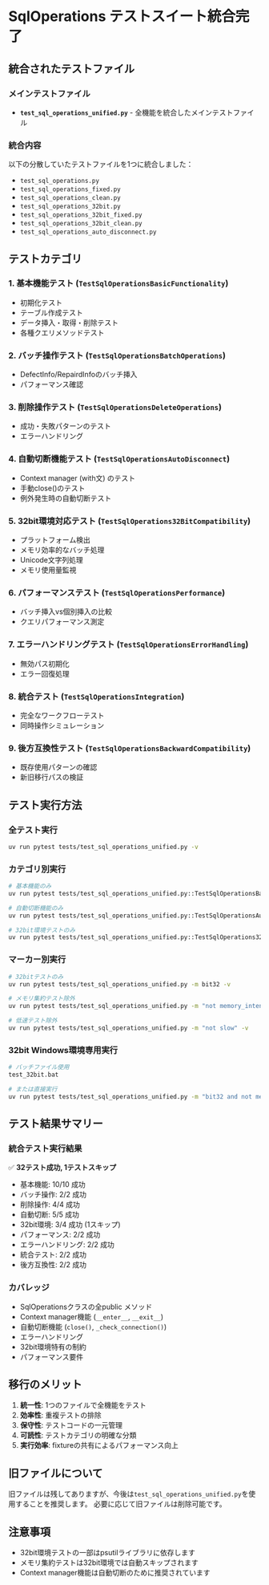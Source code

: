 # SqlOperations テストスイート統合完了

## 統合されたテストファイル

### メインテストファイル

- **`test_sql_operations_unified.py`** - 全機能を統合したメインテストファイル

### 統合内容

以下の分散していたテストファイルを1つに統合しました：

- `test_sql_operations.py`
- `test_sql_operations_fixed.py`
- `test_sql_operations_clean.py`
- `test_sql_operations_32bit.py`
- `test_sql_operations_32bit_fixed.py`
- `test_sql_operations_32bit_clean.py`
- `test_sql_operations_auto_disconnect.py`

## テストカテゴリ

### 1. 基本機能テスト (`TestSqlOperationsBasicFunctionality`)

- 初期化テスト
- テーブル作成テスト
- データ挿入・取得・削除テスト
- 各種クエリメソッドテスト

### 2. バッチ操作テスト (`TestSqlOperationsBatchOperations`)

- DefectInfo/RepairdInfoのバッチ挿入
- パフォーマンス確認

### 3. 削除操作テスト (`TestSqlOperationsDeleteOperations`)

- 成功・失敗パターンのテスト
- エラーハンドリング

### 4. 自動切断機能テスト (`TestSqlOperationsAutoDisconnect`)

- Context manager (with文) のテスト
- 手動close()のテスト
- 例外発生時の自動切断テスト

### 5. 32bit環境対応テスト (`TestSqlOperations32BitCompatibility`)

- プラットフォーム検出
- メモリ効率的なバッチ処理
- Unicode文字列処理
- メモリ使用量監視

### 6. パフォーマンステスト (`TestSqlOperationsPerformance`)

- バッチ挿入vs個別挿入の比較
- クエリパフォーマンス測定

### 7. エラーハンドリングテスト (`TestSqlOperationsErrorHandling`)

- 無効パス初期化
- エラー回復処理

### 8. 統合テスト (`TestSqlOperationsIntegration`)

- 完全なワークフローテスト
- 同時操作シミュレーション

### 9. 後方互換性テスト (`TestSqlOperationsBackwardCompatibility`)

- 既存使用パターンの確認
- 新旧移行パスの検証

## テスト実行方法

### 全テスト実行

```bash
uv run pytest tests/test_sql_operations_unified.py -v
```

### カテゴリ別実行

```bash
# 基本機能のみ
uv run pytest tests/test_sql_operations_unified.py::TestSqlOperationsBasicFunctionality -v

# 自動切断機能のみ
uv run pytest tests/test_sql_operations_unified.py::TestSqlOperationsAutoDisconnect -v

# 32bit環境テストのみ
uv run pytest tests/test_sql_operations_unified.py::TestSqlOperations32BitCompatibility -v
```

### マーカー別実行

```bash
# 32bitテストのみ
uv run pytest tests/test_sql_operations_unified.py -m bit32 -v

# メモリ集約テスト除外
uv run pytest tests/test_sql_operations_unified.py -m "not memory_intensive" -v

# 低速テスト除外
uv run pytest tests/test_sql_operations_unified.py -m "not slow" -v
```

### 32bit Windows環境専用実行

```bash
# バッチファイル使用
test_32bit.bat

# または直接実行
uv run pytest tests/test_sql_operations_unified.py -m "bit32 and not memory_intensive" -v
```

## テスト結果サマリー

### 統合テスト実行結果

✅ **32テスト成功, 1テストスキップ**

- 基本機能: 10/10 成功
- バッチ操作: 2/2 成功
- 削除操作: 4/4 成功
- 自動切断: 5/5 成功
- 32bit環境: 3/4 成功 (1スキップ)
- パフォーマンス: 2/2 成功
- エラーハンドリング: 2/2 成功
- 統合テスト: 2/2 成功
- 後方互換性: 2/2 成功

### カバレッジ

- SqlOperationsクラスの全public メソッド
- Context manager機能 (`__enter__`, `__exit__`)
- 自動切断機能 (`close()`, `_check_connection()`)
- エラーハンドリング
- 32bit環境特有の制約
- パフォーマンス要件

## 移行のメリット

1. **統一性**: 1つのファイルで全機能をテスト
2. **効率性**: 重複テストの排除
3. **保守性**: テストコードの一元管理
4. **可読性**: テストカテゴリの明確な分類
5. **実行効率**: fixtureの共有によるパフォーマンス向上

## 旧ファイルについて

旧ファイルは残してありますが、今後は`test_sql_operations_unified.py`を使用することを推奨します。
必要に応じて旧ファイルは削除可能です。

## 注意事項

- 32bit環境テストの一部はpsutilライブラリに依存します
- メモリ集約テストは32bit環境では自動スキップされます
- Context manager機能は自動切断のために推奨されています
